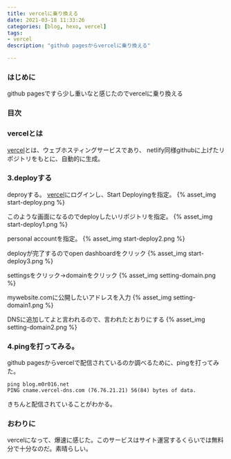 ```yaml
---
title: vercelに乗り換える
date: 2021-03-18 11:33:26
categories: [blog, hexo, vercel]
tags:
- vercel
description: "github pagesからvercelに乗り換える"

---
```


### はじめに
github pagesですら少し重いなと感じたのでvercelに乗り換える

### 目次
<!-- toc -->
<!-- more -->
### vercelとは
[vercel](https://vercel.com/)とは、ウェブホスティングサービスであり、
netlify同様githubに上げたリポジトリをもとに、自動的に生成。

### 3.deployする
deproyする。
[vercel](https://vercel.com/)にログインし、Start Deployingを指定。
{% asset_img start-deploy.png %}

このような画面になるのでdeployしたいリポジトリを指定。
{% asset_img start-deploy1.png %}

personal accountを指定。
{% asset_img start-deploy2.png %}

deployが完了するのでopen dashboardをクリック
{% asset_img start-deploy3.png %}

settingsをクリック→domainをクリック
{% asset_img setting-domain.png %}

mywebsite.comに公開したいアドレスを入力
{% asset_img setting-domain1.png %}

DNSに追加してよと言われるので、言われたとおりにする
{% asset_img setting-domain2.png %}

### 4.pingを打ってみる。
github pagesからvercelで配信されているのか調べるために、pingを打ってみた。
```
ping blog.m0r016.net
PING cname.vercel-dns.com (76.76.21.21) 56(84) bytes of data.
```
きちんと配信されていることがわかる。

### おわりに
vercelになって、爆速に感じた。このサービスはサイト運営するくらいでは無料分で十分なのだ。素晴らしい。
